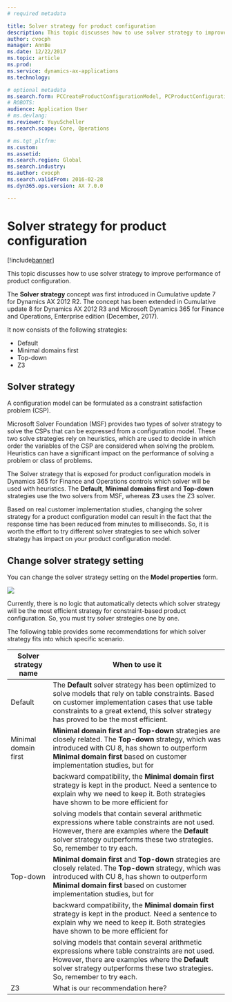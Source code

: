 ```yaml
---
# required metadata

title: Solver strategy for product configuration
description: This topic discusses how to use solver strategy to improve performance of product configuration. 
author: cvocph 
manager: AnnBe
ms.date: 12/22/2017
ms.topic: article
ms.prod: 
ms.service: dynamics-ax-applications
ms.technology: 

# optional metadata
ms.search.form: PCCreateProductConfigurationModel, PCProductConfigurationModelListPage 
# ROBOTS: 
audience: Application User
# ms.devlang: 
ms.reviewer: YuyuScheller
ms.search.scope: Core, Operations

# ms.tgt_pltfrm: 
ms.custom: 
ms.assetid: 
ms.search.region: Global
ms.search.industry: 
ms.author: cvocph
ms.search.validFrom: 2016-02-28
ms.dyn365.ops.version: AX 7.0.0

---
```


# Solver strategy for product configuration

[!include[banner](../includes/banner.md)]

This topic discusses how to use solver strategy to improve performance of product configuration.

The **Solver strategy** concept was first introduced in Cumulative update 7 for Dynamics AX 2012 R2. The concept has been extended in Cumulative update 8 for Dynamics AX 2012 R3 and Microsoft Dynamics 365 for Finance and Operations, Enterprise edition (December, 2017).

It now consists of the following strategies:

-  Default
-  Minimal domains first
-  Top-down
-  Z3

## Solver strategy 

A configuration model can be formulated as a constraint satisfaction problem (CSP).

Microsoft Solver Foundation (MSF) provides two types of solver strategy to solve the CSPs that can be expressed from a configuration model. These two solve strategies rely on heuristics, which are used to decide in which order the variables of the CSP are considered when solving the problem. Heuristics can have a significant impact on the performance of solving a problem or class of problems.

The Solver strategy that is exposed for product configuration models in Dynamics 365 for Finance and Operations controls which solver will be used with heuristics. The **Default**, **Minimal domains first** and **Top-down** strategies use the two solvers from MSF, whereas **Z3** uses the Z3 solver. 

Based on real customer implementation studies, changing the solver strategy for a product configuration model can result in the fact that the response time has been reduced from minutes to milliseconds. So, it is worth the effort to try different solver strategies to see which solver strategy has impact on your product configuration model.

## Change solver strategy setting

You can change the solver strategy setting on the **Model properties** form.

![](media/ed54256d4d245000f4daf2daeb24dfea.png)

Currently, there is no logic that automatically detects which solver strategy will be the most efficient strategy for constraint-based product configuration. So, you must try solver strategies one by one.

The following table provides some recommendations for which solver strategy fits into which specific scenario.

| Solver strategy name | When to use it                                                                                                                                                                                                                                                                                                                                                                                                                                                                                                                                                                                                                                                    |
|----------------------|-------------------------------------------------------------------------------------------------------------------------------------------------------------------------------------------------------------------------------------------------------------------------------------------------------------------------------------------------------------------------------------------------------------------------------------------------------------------------------------------------------------------------------------------------------------------------------------------------------------------------------------------------------------------|
| Default              | The **Default** solver strategy has been optimized to solve models that rely on table constraints. Based on customer implementation cases that use table constraints to a great extend, this solver strategy has proved to be the most efficient.                                                                                                                                                                                                                                                                                                                                                                                                                 |
| Minimal domain first | **Minimal domain first** and **Top-down** strategies are closely related. The **Top-down** strategy, which was introduced with CU 8, has shown to outperform **Minimal domain first** based on customer implementation studies, but for                                                                                                                                                                                                                                                                                                                                                                                                                           |
|                      | backward compatibility, the **Minimal domain first** strategy is kept in the product. Need a sentence to explain why we need to keep it. Both strategies have shown to be more efficient for                                                                                                                                                                                                                                                                                                                                                                                                                                                                      |
|                      | solving models that contain several arithmetic expressions where table constraints are not used. However, there are examples where the **Default** solver strategy outperforms these two strategies. So, remember to try each.                                                                                                                                                                                                                                                                                                                                                                                                                                    |
| Top-down             | **Minimal domain first** and **Top-down** strategies are closely related. The **Top-down** strategy, which was introduced with CU 8, has shown to outperform **Minimal domain first** based on customer implementation studies, but for                                                                                                                                                                                                                                                                                                                                                                                                                           |
|                      | backward compatibility, the **Minimal domain first** strategy is kept in the product. Need a sentence to explain why we need to keep it. Both strategies have shown to be more efficient for                                                                                                                                                                                                                                                                                                                                                                                                                                                                      |
|                      | solving models that contain several arithmetic expressions where table constraints are not used. However, there are examples where the **Default** solver strategy outperforms these two strategies. So, remember to try each.                                                                                                                                                                                                                                                                                                                                                                                                                                    |
| Z3                   | What is our recommendation here?                                                                                                                                                                                                                                                                                                                                                                                                                                                                                                                                                                                                                                  |


